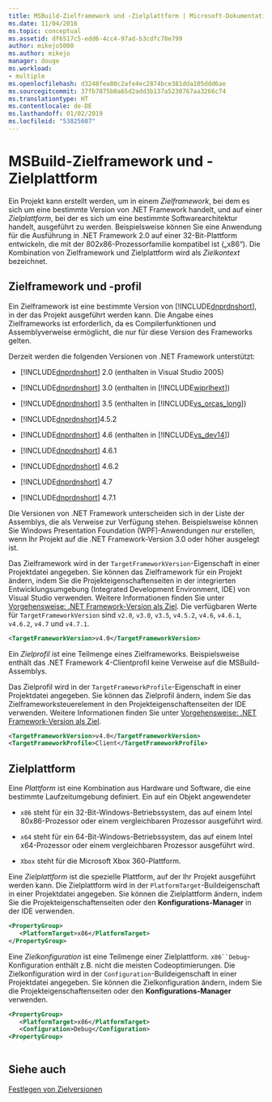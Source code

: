 ```yaml
---
title: MSBuild-Zielframework und -Zielplattform | Microsoft-Dokumentation
ms.date: 11/04/2016
ms.topic: conceptual
ms.assetid: df6517c5-edd6-4cc4-97ad-b3cdfc78e799
author: mikejo5000
ms.author: mikejo
manager: douge
ms.workload:
- multiple
ms.openlocfilehash: d3248fea80c2afe4ec2874bce381dda105ddd6ae
ms.sourcegitcommit: 37fb7075b0a65d2add3b137a5230767aa3266c74
ms.translationtype: HT
ms.contentlocale: de-DE
ms.lasthandoff: 01/02/2019
ms.locfileid: "53825607"
---
```

# <a name="msbuild-target-framework-and-target-platform"></a>MSBuild-Zielframework und -Zielplattform
Ein Projekt kann erstellt werden, um in einem *Zielframework*, bei dem es sich um eine bestimmte Version von .NET Framework handelt, und auf einer *Zielplattform*, bei der es sich um eine bestimmte Softwarearchitektur handelt, ausgeführt zu werden.  Beispielsweise können Sie eine Anwendung für die Ausführung in .NET Framework 2.0 auf einer 32-Bit-Plattform entwickeln, die mit der 802x86-Prozessorfamilie kompatibel ist („x86“). Die Kombination von Zielframework und Zielplattform wird als *Zielkontext* bezeichnet.  
  
## <a name="target-framework-and-profile"></a>Zielframework und -profil  
 Ein Zielframework ist eine bestimmte Version von [!INCLUDE[dnprdnshort](../code-quality/includes/dnprdnshort_md.md)], in der das Projekt ausgeführt werden kann. Die Angabe eines Zielframeworks ist erforderlich, da es Compilerfunktionen und Assemblyverweise ermöglicht, die nur für diese Version des Frameworks gelten.  
  
 Derzeit werden die folgenden Versionen von .NET Framework unterstützt:  
  
- [!INCLUDE[dnprdnshort](../code-quality/includes/dnprdnshort_md.md)] 2.0 (enthalten in Visual Studio 2005)  
  
- [!INCLUDE[dnprdnshort](../code-quality/includes/dnprdnshort_md.md)] 3.0 (enthalten in [!INCLUDE[wiprlhext](../debugger/includes/wiprlhext_md.md)])  
  
- [!INCLUDE[dnprdnshort](../code-quality/includes/dnprdnshort_md.md)] 3.5 (enthalten in [!INCLUDE[vs_orcas_long](../debugger/includes/vs_orcas_long_md.md)])  
  
- [!INCLUDE[dnprdnshort](../code-quality/includes/dnprdnshort_md.md)]4.5.2  
  
- [!INCLUDE[dnprdnshort](../code-quality/includes/dnprdnshort_md.md)] 4.6 (enthalten in [!INCLUDE[vs_dev14](../misc/includes/vs_dev14_md.md)])  

- [!INCLUDE[dnprdnshort](../code-quality/includes/dnprdnshort_md.md)] 4.6.1  

- [!INCLUDE[dnprdnshort](../code-quality/includes/dnprdnshort_md.md)] 4.6.2  

- [!INCLUDE[dnprdnshort](../code-quality/includes/dnprdnshort_md.md)] 4.7  

- [!INCLUDE[dnprdnshort](../code-quality/includes/dnprdnshort_md.md)] 4.7.1  

Die Versionen von .NET Framework unterscheiden sich in der Liste der Assemblys, die als Verweise zur Verfügung stehen. Beispielsweise können Sie Windows Presentation Foundation (WPF)-Anwendungen nur erstellen, wenn Ihr Projekt auf die .NET Framework-Version 3.0 oder höher ausgelegt ist.  

Das Zielframework wird in der `TargetFrameworkVersion`-Eigenschaft in einer Projektdatei angegeben. Sie können das Zielframework für ein Projekt ändern, indem Sie die Projekteigenschaftenseiten in der integrierten Entwicklungsumgebung (Integrated Development Environment, IDE) von Visual Studio verwenden. Weitere Informationen finden Sie unter [Vorgehensweise: .NET Framework-Version als Ziel](../ide/how-to-target-a-version-of-the-dotnet-framework.md). Die verfügbaren Werte für `TargetFrameworkVersion` sind `v2.0`, `v3.0`, `v3.5`, `v4.5.2`, `v4.6`, `v4.6.1`, `v4.6.2`, `v4.7` und `v4.7.1`.  
  
```xml  
<TargetFrameworkVersion>v4.0</TargetFrameworkVersion>  
```  
  
 Ein *Zielprofil* ist eine Teilmenge eines Zielframeworks. Beispielsweise enthält das .NET Framework 4-Clientprofil keine Verweise auf die MSBuild-Assemblys.  
  
 Das Zielprofil wird in der `TargetFrameworkProfile`-Eigenschaft in einer Projektdatei angegeben. Sie können das Zielprofil ändern, indem Sie das Zielframeworksteuerelement in den Projekteigenschaftenseiten der IDE verwenden. Weitere Informationen finden Sie unter [Vorgehensweise: .NET Framework-Version als Ziel](../ide/how-to-target-a-version-of-the-dotnet-framework.md).  
  
```xml  
<TargetFrameworkVersion>v4.0</TargetFrameworkVersion>  
<TargetFrameworkProfile>Client</TargetFrameworkProfile>  
```  
  
## <a name="target-platform"></a>Zielplattform  
 Eine *Plattform* ist eine Kombination aus Hardware und Software, die eine bestimmte Laufzeitumgebung definiert. Ein auf ein Objekt angewendeter  
  
-   `x86` steht für ein 32-Bit-Windows-Betriebssystem, das auf einem Intel 80x86-Prozessor oder einem vergleichbaren Prozessor ausgeführt wird.  

-   `x64` steht für ein 64-Bit-Windows-Betriebssystem, das auf einem Intel x64-Prozessor oder einem vergleichbaren Prozessor ausgeführt wird.
  
-   `Xbox` steht für die Microsoft Xbox 360-Plattform.  

Eine *Zielplattform* ist die spezielle Plattform, auf der Ihr Projekt ausgeführt werden kann. Die Zielplattform wird in der `PlatformTarget`-Buildeigenschaft in einer Projektdatei angegeben. Sie können die Zielplattform ändern, indem Sie die Projekteigenschaftenseiten oder den **Konfigurations-Manager** in der IDE verwenden.  

```xml  
<PropertyGroup>  
   <PlatformTarget>x86</PlatformTarget>  
</PropertyGroup>  

```  

Eine *Zielkonfiguration* ist eine Teilmenge einer Zielplattform. `x86``Debug`-Konfiguration enthält z.B. nicht die meisten Codeoptimierungen. Die Zielkonfiguration wird in der `Configuration`-Buildeigenschaft in einer Projektdatei angegeben. Sie können die Zielkonfiguration ändern, indem Sie die Projekteigenschaftenseiten oder den **Konfigurations-Manager** verwenden.  

```xml  
<PropertyGroup>  
   <PlatformTarget>x86</PlatformTarget>  
   <Configuration>Debug</Configuration>  
<PropertyGroup>  
  
```  

## <a name="see-also"></a>Siehe auch  
 [Festlegen von Zielversionen](../msbuild/msbuild-multitargeting-overview.md)

